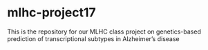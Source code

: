 # mlhc-project17
This is the repository for our MLHC class project on genetics-based prediction of transcriptional subtypes in Alzheimer’s disease
